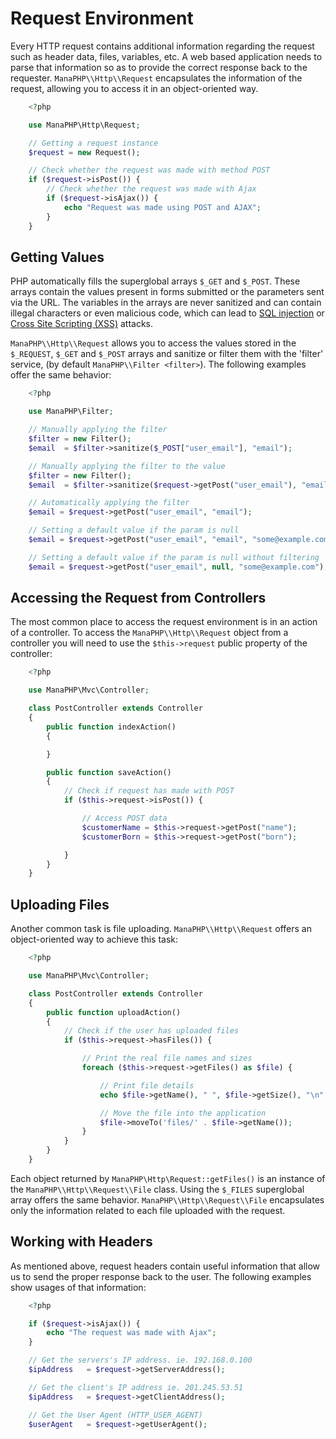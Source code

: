 # Request Environment
Every HTTP request contains additional information regarding the request such as header data, files, variables, etc. 
A web based application needs to parse that information so as to provide the correct
response back to the requester. `ManaPHP\\Http\\Request` encapsulates the
information of the request, allowing you to access it in an object-oriented way.

```php
    <?php

    use ManaPHP\Http\Request;

    // Getting a request instance
    $request = new Request();

    // Check whether the request was made with method POST
    if ($request->isPost()) {
        // Check whether the request was made with Ajax
        if ($request->isAjax()) {
            echo "Request was made using POST and AJAX";
        }
    }
```

## Getting Values
PHP automatically fills the superglobal arrays `$_GET` and `$_POST`. These arrays
contain the values present in forms submitted or the parameters sent via the URL. The variables in the arrays are
never sanitized and can contain illegal characters or even malicious code, which can lead to [SQL injection] or
[Cross Site Scripting (XSS)] attacks.

`ManaPHP\\Http\\Request` allows you to access the values stored in the `$_REQUEST`,
`$_GET` and `$_POST` arrays and sanitize or filter them with the 'filter' service, (by default
`ManaPHP\\Filter <filter>`). The following examples offer the same behavior:

```php
    <?php

    use ManaPHP\Filter;

    // Manually applying the filter
    $filter = new Filter();
    $email  = $filter->sanitize($_POST["user_email"], "email");

    // Manually applying the filter to the value
    $filter = new Filter();
    $email  = $filter->sanitize($request->getPost("user_email"), "email");

    // Automatically applying the filter
    $email = $request->getPost("user_email", "email");

    // Setting a default value if the param is null
    $email = $request->getPost("user_email", "email", "some@example.com");

    // Setting a default value if the param is null without filtering
    $email = $request->getPost("user_email", null, "some@example.com");
```

## Accessing the Request from Controllers
The most common place to access the request environment is in an action of a controller. To access the
`ManaPHP\\Http\\Request` object from a controller you will need to use
the `$this->request` public property of the controller:

```php
    <?php

    use ManaPHP\Mvc\Controller;

    class PostController extends Controller
    {
        public function indexAction()
        {

        }

        public function saveAction()
        {
            // Check if request has made with POST
            if ($this->request->isPost()) {

                // Access POST data
                $customerName = $this->request->getPost("name");
                $customerBorn = $this->request->getPost("born");

            }
        }
    }
```

## Uploading Files
Another common task is file uploading. `ManaPHP\\Http\\Request` offers an object-oriented way to achieve this task:

```php
    <?php

    use ManaPHP\Mvc\Controller;

    class PostController extends Controller
    {
        public function uploadAction()
        {
            // Check if the user has uploaded files
            if ($this->request->hasFiles()) {

                // Print the real file names and sizes
                foreach ($this->request->getFiles() as $file) {

                    // Print file details
                    echo $file->getName(), " ", $file->getSize(), "\n";

                    // Move the file into the application
                    $file->moveTo('files/' . $file->getName());
                }
            }
        }
    }
```

Each object returned by `ManaPHP\Http\Request::getFiles()` is an instance of the
`ManaPHP\\Http\\Request\\File` class. Using the `$_FILES` superglobal array offers the same behavior.
`ManaPHP\\Http\\Request\\File` encapsulates only the information related to each file uploaded with the request.

## Working with Headers
As mentioned above, request headers contain useful information that allow us to send the proper response back to
the user. The following examples show usages of that information:

```php
    <?php

    if ($request->isAjax()) {
        echo "The request was made with Ajax";
    }

    // Get the servers's IP address. ie. 192.168.0.100
    $ipAddress   = $request->getServerAddress();

    // Get the client's IP address ie. 201.245.53.51
    $ipAddress   = $request->getClientAddress();

    // Get the User Agent (HTTP_USER_AGENT)
    $userAgent   = $request->getUserAgent();
```

[SQL injection]: http://en.wikipedia.org/wiki/SQL_injection
[Cross Site Scripting (XSS)]: http://en.wikipedia.org/wiki/Cross-site_scripting
